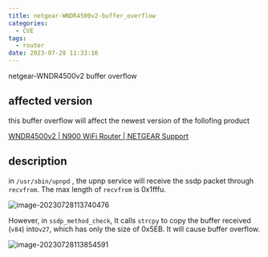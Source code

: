 ```yaml
---
title: netgear-WNDR4500v2-buffer_overflow
categories:
  - CVE
tags:
  - router
date: 2023-07-28 11:33:16
---
```


netgear-WNDR4500v2 buffer overflow

<!-- more -->

## affected version

this buffer overflow will affect the newest version of the follofing product

[WNDR4500v2 | N900 WiFi Router | NETGEAR Support](https://www.netgear.com/support/product/wndr4500v2#download)

## description

in `/usr/sbin/upnpd` , the upnp service will receive the ssdp packet through `recvfrom`. The max length of `recvfrom` is 0x1fffu.

![image-20230728113740476](netgear-WNDR4500v2-buffer-overflow/image-20230728113740476.png)

However, in `ssdp_method_check`, It calls `strcpy` to copy the buffer received (`v84`) into`v27`, which has only the size of 0x5EB. It will cause buffer overflow.

![image-20230728113854591](netgear-WNDR4500v2-buffer-overflow/image-20230728113854591.png)
